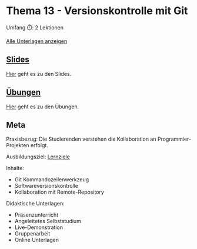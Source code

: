 # Thema 13 - Versionskontrolle mit Git

Umfang ⏱️: 2 Lektionen

[Alle Unterlagen anzeigen](https://github.com/janikvonrotz/python.casa/tree/main/topic-10)

## [Slides](slides13.md)

[Hier](slides13.md) geht es zu den Slides.

## [Übungen](excercise13.md)

[Hier](excercise13.md) geht es zu den Übungen.

## Meta

Praxisbezug: Die Studierenden verstehen die Kollaboration an Programmier-Projekten erfolgt.

Ausbildungsziel: [Lernziele](slides12.md#Lernziele)

Inhalte:
* Git Kommandozeilenwerkzeug
* Softwareversionskontrolle
* Kollaboration mit Remote-Repository

Didaktische Unterlagen:
* Präsenzunterricht
* Angeleitetes Selbststudium
* Live-Demonstration
* Gruppenarbeit
* Online Unterlagen